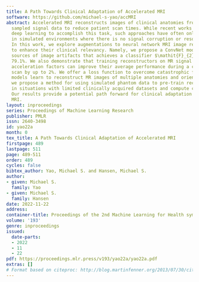 ```yaml
---
title: A Path Towards Clinical Adaptation of Accelerated MRI
software: https://github.com/michael-s-yao/accMRI
abstract: Accelerated MRI reconstructs images of clinical anatomies from sparsely
  sampled signal data to reduce patient scan times. While recent works have leveraged
  deep learning to accomplish this task, such approaches have often only been explored
  in simulated environments where there is no signal corruption or resource limitations.
  In this work, we explore augmentations to neural network MRI image reconstructors
  to enhance their clinical relevancy. Namely, we propose a ConvNet model for detecting
  sources of image artifacts that achieves a classifier $\mathit{F}_{2}$ score of
  79.1%. We also demonstrate that training reconstructors on MR signal data with variable
  acceleration factors can improve their average performance during a clinical patient
  scan by up to 2%. We offer a loss function to overcome catastrophic forgetting when
  models learn to reconstruct MR images of multiple anatomies and orientations. Finally,
  we propose a method for using simulated phantom data to pre-train reconstructors
  in situations with limited clinically acquired datasets and compute capabilities.
  Our results provide a potential path forward for clinical adaptation of accelerated
  MRI.
layout: inproceedings
series: Proceedings of Machine Learning Research
publisher: PMLR
issn: 2640-3498
id: yao22a
month: 0
tex_title: A Path Towards Clinical Adaptation of Accelerated MRI
firstpage: 489
lastpage: 511
page: 489-511
order: 489
cycles: false
bibtex_author: Yao, Michael S. and Hansen, Michael S.
author:
- given: Michael S.
  family: Yao
- given: Michael S.
  family: Hansen
date: 2022-11-22
address:
container-title: Proceedings of the 2nd Machine Learning for Health symposium
volume: '193'
genre: inproceedings
issued:
  date-parts:
  - 2022
  - 11
  - 22
pdf: https://proceedings.mlr.press/v193/yao22a/yao22a.pdf
extras: []
# Format based on citeproc: http://blog.martinfenner.org/2013/07/30/citeproc-yaml-for-bibliographies/
---
```

